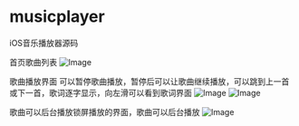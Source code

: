 # musicplayer
iOS音乐播放器源码

首页歌曲列表
![Image](https://github.com/zmx6999/musicplayer/blob/master/DescriptionImage/IMG_0951.jpg)

歌曲播放界面
可以暂停歌曲播放，暂停后可以让歌曲继续播放，可以跳到上一首或下一首，歌词逐字显示，向左滑可以看到歌词界面
![Image](https://github.com/zmx6999/musicplayer/blob/master/DescriptionImage/IMG_0952.jpg)
![Image](https://github.com/zmx6999/musicplayer/blob/master/DescriptionImage/IMG_0953.jpg)

歌曲可以后台播放锁屏播放的界面，歌曲可以后台播放
![Image](https://github.com/zmx6999/musicplayer/blob/master/DescriptionImage/IMG_0954.jpg)
